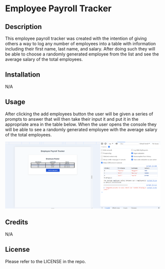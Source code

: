 # Employee Payroll Tracker

## Description

This employee payroll tracker was created with the intention of giving others a way to log any number of employees into a table with information including their first name, last name, and salary. After doing such they will be able to choose a randomly generated employee from the list and see the average salary of the total employees.

## Installation

N/A

## Usage

After clicking the add employees button the user will be given a series of prompts to answer that will then take their input it and put it in the appropriate area in the table below. When the user opens the console they will be able to see a randomly generated employee with the average salary of the total employees.

![Screenshot](assets/Screenshot%20(59).png)

## Credits

N/A

## License

Please refer to the LICENSE in the repo.
